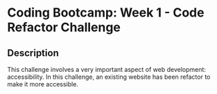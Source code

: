# Coding Bootcamp: Week 1 - Code Refactor Challenge

## Description

This challenge involves a very important aspect of web development: accessibility. In this challenge, an existing website has been refactor to make it more accessible. 

